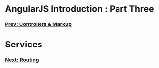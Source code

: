 AngularJS Introduction : Part Three
===================================

### [Prev: Controllers & Markup](https://github.com/scottoffen/ps-notes/blob/master/angularjs-introduction-02.md) ###

# Services #

### [Next: Routing](https://github.com/scottoffen/ps-notes/blob/master/angularjs-introduction-04.md) ###
